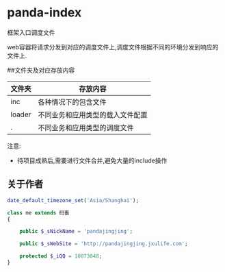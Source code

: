 # panda-index

框架入口调度文件

web容器将请求分发到对应的调度文件上,调度文件根据不同的环境分发到响应的文件上.

##文件夹及对应存放内容

文件夹|存放内容
----|----
inc|各种情况下的包含文件
loader|不同业务和应用类型的载入文件配置
.|不同业务和应用类型的调度文件

注意:
- 待项目成熟后,需要进行文件合并,避免大量的include操作

## 关于作者

```php
date_default_timezone_set('Asia/Shanghai');

class me extends 码畜
{

    public $_sNickName = 'pandajingjing';

    public $_sWebSite = 'http://pandajingjing.jxulife.com';

    protected $_iQQ = 18073848;
}
```
